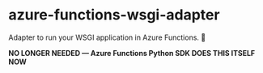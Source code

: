 # azure-functions-wsgi-adapter
Adapter to run your WSGI application in Azure Functions. 🎉

**NO LONGER NEEDED — Azure Functions Python SDK  DOES THIS ITSELF NOW**
